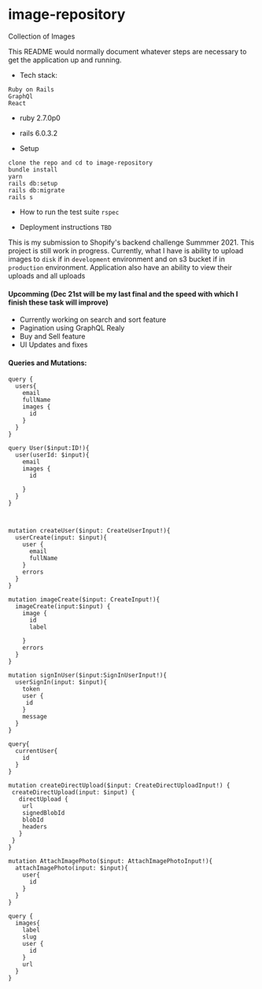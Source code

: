 # image-repository
Collection of Images 

This README would normally document whatever steps are necessary to get the
application up and running.

* Tech stack:
```
Ruby on Rails  
GraphQl
React
```

* ruby 2.7.0p0
* rails 6.0.3.2

* Setup
```
clone the repo and cd to image-repository
bundle install
yarn
rails db:setup
rails db:migrate
rails s
```

* How to run the test suite
`rspec`

* Deployment instructions
`TBD`

This is my submission to Shopify's backend challenge Summmer 2021. 
This project is still work in progress. Currently, what I have is ability to upload images to `disk` if in `development` environment and on s3 bucket if in `production` environment. Application also have an ability to view their uploads and all uploads 


#### Upcomming (Dec 21st will be my last final and the speed with which I finish these task will improve)
- Currently working on search and sort feature
- Pagination using GraphQL Realy
- Buy and Sell feature
- UI Updates and fixes

#### Queries and Mutations:
```
query {
  users{
    email
    fullName
    images {
      id
    }
  }
}

query User($input:ID!){
  user(userId: $input){
    email
    images {
      id
      
    }
  }
}



mutation createUser($input: CreateUserInput!){
  userCreate(input: $input){
    user {
      email
      fullName
    }
    errors
  }
}

mutation imageCreate($input: CreateInput!){
  imageCreate(input:$input) {
    image {
      id
      label
      
    }
    errors
  }
}

mutation signInUser($input:SignInUserInput!){
  userSignIn(input: $input){
    token
    user {
     id
    }
    message 
  }
}

query{
  currentUser{
    id
  }
}

mutation createDirectUpload($input: CreateDirectUploadInput!) {
 createDirectUpload(input: $input) {
   directUpload {
    url
    signedBlobId
    blobId
    headers
   }
 }
}

mutation AttachImagePhoto($input: AttachImagePhotoInput!){
  attachImagePhoto(input: $input){
    user{
      id
    }
  }
}

query {
  images{
    label
    slug
    user {
      id
    }
    url
  }
}

```
